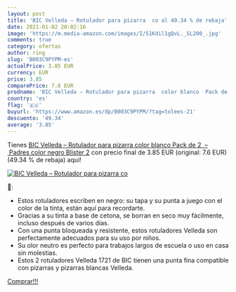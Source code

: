 ```yaml
---
layout: post
title: 'BIC Velleda – Rotulador para pizarra  co al 49.34 % de rebaja'
date: 2021-01-02 20:02:16
image: 'https://m.media-amazon.com/images/I/51Kdil1gQvL._SL200_.jpg'
comments: true
category: ofertas
author: ring
slug: 'B003C9PYPM-es'
actualPrice: 3.85 EUR
currency: EUR
price: 3.85
comparePrice: 7.6 EUR
prodname: 'BIC Velleda – Rotulador para pizarra  color blanco  Pack de 2  – Padres  color negro Blister 2'
country: 'es'
flag: '🇪🇸'
buyurl: 'https://www.amazon.es/dp/B003C9PYPM/?tag=tolees-21'
descuento: '49.34'
average: '3.85'
---
```


Tienes [BIC Velleda – Rotulador para pizarra  color blanco  Pack de 2  – Padres  color negro Blister 2](https://www.amazon.es/dp/B003C9PYPM/?tag=tolees-21) con precio final de  3.85 EUR (original: 7.6 EUR) (49.34 %  de rebaja) aqui!

[![BIC Velleda – Rotulador para pizarra  co](https://m.media-amazon.com/images/I/51Kdil1gQvL._SL200_.jpg)](https://www.amazon.es/dp/B003C9PYPM/?tag=tolees-21)

🔎:

- Estos rotuladores escriben en negro: su tapa y su punta a juego con el color de la tinta, están aquí para recordarte.
- Gracias a su tinta a base de cetona, se borran en seco muy fácilmente, incluso después de varios días.
- Con una punta bloqueada y resistente, estos rotuladores Velleda son perfectamente adecuados para su uso por niños.
- Su olor neutro es perfecto para trabajos largos de escuela o uso en casa sin molestias.
- Estos 2 rotuladores Velleda 1721 de BIC tienen una punta fina compatible con pizarras y pizarras blancas Velleda.

[Comprar!!!](https://www.amazon.es/dp/B003C9PYPM/?tag=tolees-21)
